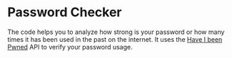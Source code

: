 # Password Checker

The code helps you to analyze how strong is your password or how many times it has been used in the past on the internet.
It uses the [Have I been Pwned](https://haveibeenpwned.com/Passwords) API to verify your password usage.